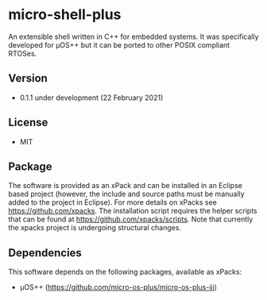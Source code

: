 # micro-shell-plus
An extensible shell written in C++ for embedded systems. It was specifically developed for µOS++ but it can be ported to other POSIX compliant RTOSes.

## Version
* 0.1.1 under development (22 February 2021)

## License
* MIT

## Package
The software is provided as an xPack and can be installed in an Eclipse based project (however, the include and source paths must be manually added to the project in Eclipse). For more details on xPacks see https://github.com/xpacks. The installation script requires the helper scripts that can be found at https://github.com/xpacks/scripts. Note that currently the xpacks project is undergoing structural changes.

## Dependencies
This software depends on the following packages, available as xPacks:
* µOS++ (https://github.com/micro-os-plus/micro-os-plus-iii)

